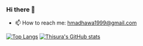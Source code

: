 ### Hi there 👋

<!--
**hmadhawa/hmadhawa** is a ✨ _special_ ✨ repository because its `README.md` (this file) appears on your GitHub profile.

Here are some ideas to get you started:

- 🔭 I’m currently working on ...
- 🌱 I’m currently learning ...
- 👯 I’m looking to collaborate on ...
- 🤔 I’m looking for help with ...
- 💬 Ask me about ...
- 📫 How to reach me: ...
- 😄 Pronouns: ...
- ⚡ Fun fact: ...
-->
- 📫 How to reach me: hmadhawa1999@gmail.com

<!-- - 😄 Pronouns: ... -->
[![Top Langs](https://github-readme-stats.vercel.app/api/top-langs/?username=hmadhawa&hide=css,php,html&layout=compact&theme=cobalt)](https://github.com/anuraghazra/github-readme-stats)
[![Thisura's GitHub stats](https://github-readme-stats.vercel.app/api?username=hmadhawa&count_private=true&show_icons=true&theme=cobalt)](https://github.com/anuraghazra/github-readme-stats)
